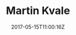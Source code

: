 ---
title: "Martin Kvale"
site_link: "http://www.martinkvale.com/"
description: "#Teslagrad, Fugl, Hidden Folks, @progressto100, GoNNER #AmongTheSleep, @Genitaljousting"
twitter_link: "https://twitter.com/MartinKvale"
facebook_link: ""
tags: []
date: "2017-05-15T11:00:16Z"
cat: "M"
---